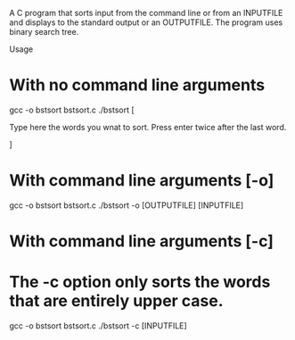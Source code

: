 A C program that sorts input from the command line or from an INPUTFILE and displays to the standard output or an OUTPUTFILE.
The program uses binary search tree.

Usage
# With no command line arguments
gcc -o bstsort bstsort.c
./bstsort
[


Type here the words you wnat to sort.
Press enter twice after the last word.

]

# With command line arguments [-o]
gcc -o bstsort bstsort.c
./bstsort -o [OUTPUTFILE] [INPUTFILE]


# With command line arguments [-c]
# The -c option only sorts the words that are entirely upper case.
gcc -o bstsort bstsort.c
./bstsort -c [INPUTFILE]





